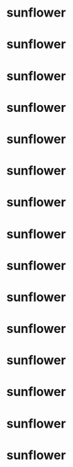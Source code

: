 # sunflower
# sunflower
# sunflower
# sunflower
# sunflower
# sunflower
# sunflower
# sunflower
# sunflower
# sunflower
# sunflower
# sunflower
# sunflower
# sunflower
# sunflower

